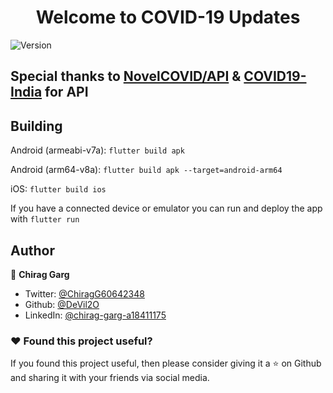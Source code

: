 <h1 align="center">Welcome to COVID-19 Updates</h1>
<p>
  <img alt="Version" src="https://img.shields.io/badge/version-1.1.1-blue.svg?cacheSeconds=2592000" />
</p>


## Special thanks to [NovelCOVID/API](https://github.com/novelcovid/api) & [COVID19-India](https://github.com/covid19india/api) for API

## Building

Android (armeabi-v7a): `flutter build apk` 

Android (arm64-v8a): `flutter build apk --target=android-arm64` 

iOS: `flutter build ios` 

If you have a connected device or emulator you can run and deploy the app with `flutter run` 

## Author

👤 **Chirag Garg**

* Twitter: [@ChiragG60642348](https://twitter.com/ChiragG60642348)
* Github: [@DeVil2O](https://github.com/DeVil2O)
* LinkedIn: [@chirag-garg-a18411175](https://www.linkedin.com/in/chirag-garg-a18411175/)


### :heart: Found this project useful?

If you found this project useful, then please consider giving it a :star: on Github and sharing it with your friends via social media.
